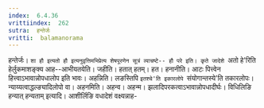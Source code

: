 ```yaml
---
index:  6.4.36
vrittiindex:  262
sutra:  हन्तेर्जः
vritti:  balamanorama 
---
```


हन्तेर्जः। `शा हौ इत्यतो हौ इत्यनुवृत्तिमभिप्रेत्य शेषपूरणेन सूत्रं व्याचष्टे-- हौ परे इति। कृते जादेशे `अतो हे'रिति हेर्लुकमाशङ्क्य आह--आभीयतयेति। जहीति। हतात् हतम्। हत। हनानीति। आटः पित्त्वेन हित्त्वाऽभावान्नोपधालोप इति भावः। अहन्निति। लङस्तिपि `इतश्चे'ति इकारलोपे `संयोगान्तस्ये'ति तकारलोपः। न्याय्यत्वाद्धल्ङ्यादिलोपो वा। अहनमिति। अहन्व। अहन्म। झलादिपरकत्वाऽभावान्नोपधादीर्घः। विधिलिङि हन्यात् हन्यताम् इत्यादि। आशीर्लिङि वधादेशं वक्ष्यन्नाह-

